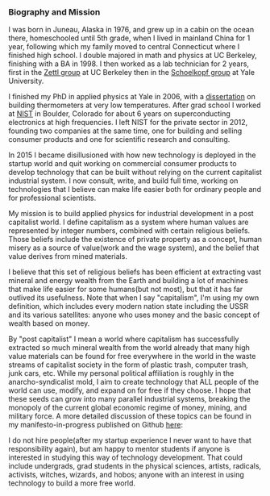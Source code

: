 ### Biography and Mission

I was born in Juneau, Alaska in 1976, and grew up in a cabin on the ocean there, homeschooled until 5th grade, when I lived in mainland China for 1 year, following which my family moved to central Connecticut where I finished high school.  I double majored in math and physics at UC Berkeley, finishing with a BA in 1998.  I then worked as a lab technician for 2 years, first in the [Zettl group](http://research.physics.berkeley.edu/zettl/) at UC Berkeley then in the [Schoelkopf group](http://rsl.yale.edu) at Yale University.  

I finished my PhD in applied physics at Yale in 2006, with a [dissertation](http://www.lulu.com/shop/lafe-spietz/the-shot-noise-thermometer-paperback/paperback/product-1569904.html) on building thermometers at very low temperatures.  After grad school I worked at [NIST](www.nist.gov) in Boulder, Colorado for about 6 years on superconducting electronics at high frequencies.  I left NIST for the private sector in 2012, founding two companies at the same time, one for building and selling consumer products and one for scientific research and consulting.  

In 2015 I became disillusioned with how new technology is deployed in the startup world and quit working on commercial consumer products to develop technology that can be built without relying on the current capitalist industrial system.  I now consult, write, and build full time, working on technologies that I believe can make life easier both for ordinary people and for professional scientists.  

My mission is to build applied physics for industrial development in a post capitalist world. I define capitalism as a system where human values are represented by integer numbers, combined with certain religious beliefs.  Those beliefs include the existence of private property as a concept, human misery as a source of value(work and the wage system), and the belief  that value derives from mined materials.  

I believe that this set of religious beliefs has been efficient at extracting vast mineral and energy wealth from the Earth and building a lot of machines that make life easier for some humans(but not most), but that it has far outlived its usefulness.  Note that when I say "capitalism", I'm using my own definition, which includes every modern nation state including the USSR and its various satellites: anyone who uses money and the basic concept of wealth based on money.

By "post capitalist" I mean a world where capitalism has successfully extracted so much mineral wealth from the world already that many high value materials can be found for free everywhere in the world in the waste streams of capitalist society in the form of plastic trash, computer trash, junk cars, etc.  While my personal political affiliation is roughly in the anarcho-syndicalist mold, I aim to create technology that ALL people of the world can use, modify, and expand on for free if they choose. I hope that these seeds can grow into many parallel industrial systems, breaking the monopoly of the current global economic regime of money, mining, and military force.  A more detailed discussion of these topics can be found in my manifesto-in-progress published on Github [here](https://github.com/LafeLabs/PostCapitalistIndustry/blob/master/README.md):

I do not hire people(after my startup experience I never want to have that responsibility again), but am happy to mentor students if anyone is interested in studying this way of technology development.  That could include undergrads, grad students in the physical sciences, artists, radicals, activists, witches, wizards, and hobos; anyone with an interest in using technology to build a more free world. 